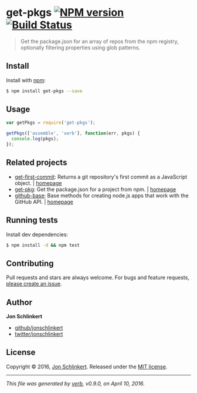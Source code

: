 # get-pkgs [![NPM version](https://img.shields.io/npm/v/get-pkgs.svg?style=flat)](https://www.npmjs.com/package/get-pkgs) [![Build Status](https://img.shields.io/travis/jonschlinkert/get-pkgs.svg?style=flat)](https://travis-ci.org/jonschlinkert/get-pkgs)

> Get the package.json for an array of repos from the npm registry, optionally filtering properties using glob patterns.

## Install

Install with [npm](https://www.npmjs.com/):

```sh
$ npm install get-pkgs --save
```

## Usage

```js
var getPkgs = require('get-pkgs');

getPkgs(['assemble', 'verb'], function(err, pkgs) {
  console.log(pkgs);
});
```

## Related projects

* [get-first-commit](https://www.npmjs.com/package/get-first-commit): Returns a git repository's first commit as a JavaScript object. | [homepage](https://github.com/jonschlinkert/get-first-commit)
* [get-pkg](https://www.npmjs.com/package/get-pkg): Get the package.json for a project from npm. | [homepage](https://github.com/jonschlinkert/get-pkg)
* [github-base](https://www.npmjs.com/package/github-base): Base methods for creating node.js apps that work with the GitHub API. | [homepage](https://github.com/jonschlinkert/github-base)

## Running tests

Install dev dependencies:

```sh
$ npm install -d && npm test
```

## Contributing

Pull requests and stars are always welcome. For bugs and feature requests, [please create an issue](https://github.com/jonschlinkert/get-pkgs/issues/new).

## Author

**Jon Schlinkert**

* [github/jonschlinkert](https://github.com/jonschlinkert)
* [twitter/jonschlinkert](http://twitter.com/jonschlinkert)

## License

Copyright © 2016, [Jon Schlinkert](https://github.com/jonschlinkert).
Released under the [MIT license](https://github.com/jonschlinkert/get-pkgs/blob/master/LICENSE).

***

_This file was generated by [verb](https://github.com/verbose/verb), v0.9.0, on April 10, 2016._